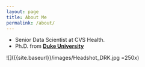 ```yaml
---
layout: page
title: About Me
permalink: /about/
---
```


+ Senior Data Scientist at CVS Health.
+ Ph.D. from **[Duke University](https://www.duke.edu/)**

![]({{site.baseurl}}/images/Headshot_DRK.jpg =250x)
